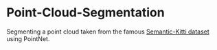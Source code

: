 # Point-Cloud-Segmentation

Segmenting a point cloud taken from the famous [Semantic-Kitti dataset](http://semantic-kitti.org/) using PointNet. 
